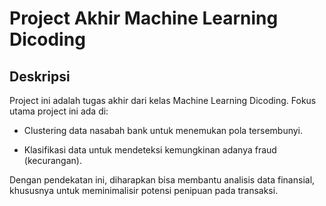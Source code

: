 # Project Akhir Machine Learning Dicoding 
## Deskripsi

Project ini adalah tugas akhir dari kelas Machine Learning Dicoding. Fokus utama project ini ada di:
* Clustering data nasabah bank untuk menemukan pola tersembunyi.

* Klasifikasi data untuk mendeteksi kemungkinan adanya fraud (kecurangan).

Dengan pendekatan ini, diharapkan bisa membantu analisis data finansial, khususnya untuk meminimalisir potensi penipuan pada transaksi.